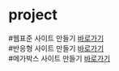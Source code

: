 # project

#웹표준 사이트 만들기
<a href="https://park-sanghyun.github.io/dothome1/webstandard/index.html">바로가기</a>
<br>
#반응형 사이트 만들기
<a href="https://park-sanghyun.github.io/dothome1/responsive/index.html">바로가기</a>
<br>
#메가박스 사이트 만들기
<a href="https://park-sanghyun.github.io/dothome1/megabox/assets/index.html">바로가기</a>
